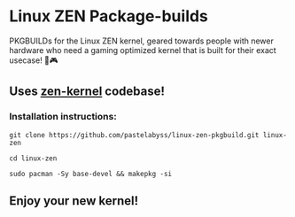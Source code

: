 # Linux ZEN Package-builds
PKGBUILDs for the Linux ZEN kernel, geared towards people with newer hardware who need a gaming optimized kernel that is built for their exact usecase! 💙🎮

## Uses [zen-kernel](https://github.com/zen-kernel/zen-kernel) codebase!

### Installation instructions:
```git clone https://github.com/pastelabyss/linux-zen-pkgbuild.git linux-zen```

```cd linux-zen```

```sudo pacman -Sy base-devel && makepkg -si```

## Enjoy your new kernel!

